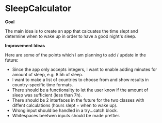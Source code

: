 # SleepCalculator

<strong>Goal</strong>

The main idea is to create an app that calcuates the time slept and determine when to wake up in order to have a good night's sleep.

<strong>Improvement Ideas</strong>

Here are some of the points which I am planning to add / update in the future:

<ul>
<li>Since the app only accepts integers, I want to enable adding minutes for amount of sleep, e.g. 8.5h of sleep.</li>
<li>I want to make a list of countries to choose from and show results in country-specific time formats.</li>
<li>There should be a functionality to let the user know if the amount of sleep was sufficient (less than 7h).</li>
<li>There should be 2 interfaces in the future for the two classes with diffent calculations (hours slept + when to wake up).</li>
<li>Wrong input should be handled in a try...catch block.</li>
<li>Whitespaces beetwen inputs should be made prettier.</li>
</ul>
